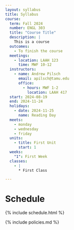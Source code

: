 ```yaml
---
layout: syllabus
title: Syllabus
course:
  term: Fall 2024
  number: ENGL 303
  title: "Course Title"
  description: |
    This is a course
  outcomes:
    - To finish the course
  meetings:
    - location: LAAH 123
      time: MWF 10-12
  instructors:
    - name: Andrew Pilsch
      email: apilsch@tamu.edu
      office:
        - hours: MWF 1-2
          location: LAAH 417
  start: 2024-08-19
  end: 2024-11-24
  holidays:
    - date: 2024-11-25
      name: Reading Day
  meets:
    - monday
    - wednesday
    - friday
  units:
    - title: First Unit
      start: 1
  weeks:
    "1": First Week
  classes:
    - |
      * First Class

---
```


# Schedule

{% include schedule.html %}

{% include policies.md %}
